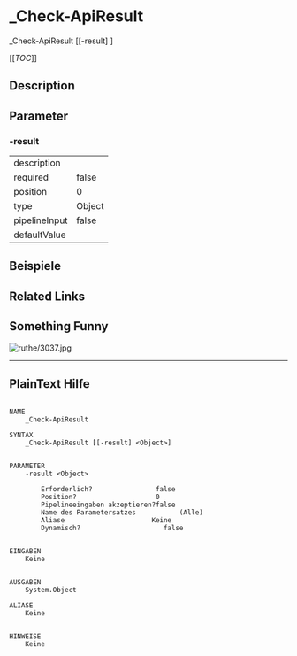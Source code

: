 ﻿# _Check-ApiResult

_Check-ApiResult [[-result] <Object>]



[[_TOC_]]

## Description



## Parameter

### -result


<table><tr><td>description</td><td></td></tr>
<tr><td>required</td><td>false
</td></tr>
<tr><td>position</td><td>0
</td></tr>
<tr><td>type</td><td>Object
</td></tr>
<tr><td>pipelineInput</td><td>false
</td></tr>
<tr><td>defaultValue</td><td></td></tr>
</table>

## Beispiele

## Related Links


## Something Funny

![ruthe/3037.jpg](../../../doc/resource/comics/ruthe/3037.jpg)

---
## PlainText Hilfe

```

NAME
    _Check-ApiResult
    
SYNTAX
    _Check-ApiResult [[-result] <Object>]  
    
    
PARAMETER
    -result <Object>
        
        Erforderlich?                false
        Position?                    0
        Pipelineeingaben akzeptieren?false
        Name des Parametersatzes           (Alle)
        Aliase                      Keine
        Dynamisch?                     false
        
    
EINGABEN
    Keine
    
    
AUSGABEN
    System.Object
    
ALIASE
    Keine
    

HINWEISE
    Keine



```

